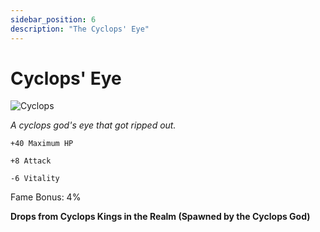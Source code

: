 ```yaml
---
sidebar_position: 6
description: "The Cyclops' Eye"
---
```


# Cyclops' Eye

![Cyclops](https://cdn.discordapp.com/attachments/1187552567295758487/1188951398998605925/Cyclops_Eye.png?ex=659c6447&is=6589ef47&hm=268aaa4ea64dc5d014be00cdb4e5e37eb3a561ae4466317a96c84511b88ce356&)

<i>A cyclops god's eye that got ripped out.</i>

    +40 Maximum HP
    
    +8 Attack
    
    -6 Vitality
    
Fame Bonus: 4%

**Drops from Cyclops Kings in the Realm (Spawned by the Cyclops God)**
